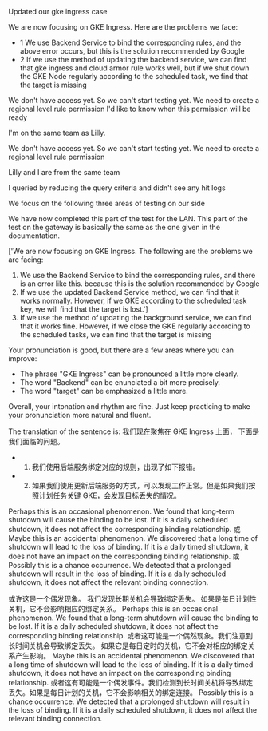 Updated our gke ingress case

We are now focusing on GKE Ingress. Here are the problems we face:
- 1 We use Backend Service to bind the corresponding rules, and the above error occurs, but this is the solution recommended by Google
- 2 If we use the method of updating the backend service, we can find that gke ingress and cloud armor rule works well, but if we shut down the GKE Node regularly according to the scheduled task, we find that the target is missing



We don't have access yet.
 So we can't start testing yet.
 We need to create a regional level rule permission
 I'd like to know when this permission will be ready

 I'm on the same team as Lilly.

We don't have access yet.
 So we can't start testing yet.
 We need to create a regional level rule permission

 Lilly and I are from the same team



I queried by reducing the query criteria and didn't see any hit logs


 We focus on the following three areas of testing on our side

 We have now completed this part of the test for the LAN.
 This part of the test on the gateway is basically the same as the one given in the documentation.




['We are now focusing on GKE Ingress. The following are the problems we are facing: 
1. We use the Backend Service to bind the corresponding rules, and there is an error like this. 
  because this is the solution recommended by Google
2. If we use the updated Backend Service method, we can find that it works normally. However, if we GKE according to the scheduled task key, we will find that the target is lost.'] 
3. If we use the method of updating the background service, we can find that it works fine. However, if we close the GKE regularly according to the scheduled tasks, we can find that the target is missing

Your pronunciation is good, but there are a few areas where you can improve:
- The phrase "GKE Ingress" can be pronounced a little more clearly.
- The word "Backend" can be enunciated a bit more precisely.
- The word "target" can be emphasized a little more.

Overall, your intonation and rhythm are fine. Just keep practicing to make your pronunciation more natural and fluent.

The translation of the sentence is: 
我们现在聚焦在 GKE Ingress 上面，
下面是我们面临的问题。
- 1. 我们使用后端服务绑定对应的规则，出现了如下报错。
- 2. 如果我们使用更新后端服务的方式，可以发现工作正常。但是如果我们按照计划任务关键 GKE，会发现目标丢失的情况。

Perhaps this is an occasional phenomenon.
 We found that long-term shutdown will cause the binding to be lost. If it is a daily scheduled shutdown, it does not affect the corresponding binding relationship. 或 Maybe this is an accidental phenomenon. We discovered that a long time of shutdown will lead to the loss of binding. If it is a daily timed shutdown, it does not have an impact on the corresponding binding relationship. 或 Possibly this is a chance occurrence. We detected that a prolonged shutdown will result in the loss of binding. If it is a daily scheduled shutdown, it does not affect the relevant binding connection.

或许这是一个偶发现象。
我们发现长期关机会导致绑定丢失。
如果是每日计划性关机，它不会影响相应的绑定关系。
Perhaps this is an occasional phenomenon. 
We found that a long-term shutdown will cause the binding to be lost. If it is a daily scheduled shutdown, it does not affect the corresponding binding relationship.
或者这可能是一个偶然现象。我们注意到长时间关机会导致绑定丢失。
如果它是每日定时的关机，它不会对相应的绑定关系产生影响。
Maybe this is an accidental phenomenon. We discovered that a long time of shutdown will lead to the loss of binding. If it is a daily timed shutdown, it does not have an impact on the corresponding binding relationship.
或者这有可能是一个偶发事件。我们检测到长时间关机将导致绑定丢失。如果是每日计划的关机，它不会影响相关的绑定连接。
Possibly this is a chance occurrence. We detected that a prolonged shutdown will result in the loss of binding. If it is a daily scheduled shutdown, it does not affect the relevant binding connection.



